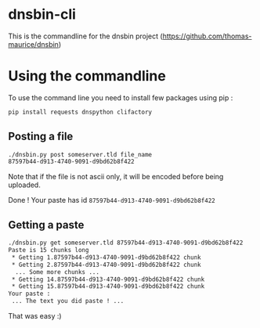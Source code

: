 # dnsbin-cli
This is the commandline for the dnsbin project (https://github.com/thomas-maurice/dnsbin)

# Using the commandline
To use the command line you need to install few packages using pip :
```bash
pip install requests dnspython clifactory
```
## Posting a file
```bash
./dnsbin.py post someserver.tld file_name
87597b44-d913-4740-9091-d9bd62b8f422
```

Note that if the file is not ascii only, it will be encoded
before being uploaded.

Done ! Your paste has id `87597b44-d913-4740-9091-d9bd62b8f422`

## Getting a paste
```bash
./dnsbin.py get someserver.tld 87597b44-d913-4740-9091-d9bd62b8f422
Paste is 15 chunks long
 * Getting 1.87597b44-d913-4740-9091-d9bd62b8f422 chunk
 * Getting 2.87597b44-d913-4740-9091-d9bd62b8f422 chunk
  ... Some more chunks ...
 * Getting 14.87597b44-d913-4740-9091-d9bd62b8f422 chunk
 * Getting 15.87597b44-d913-4740-9091-d9bd62b8f422 chunk
Your paste :
 ... The text you did paste ! ...
```

That was easy :)
